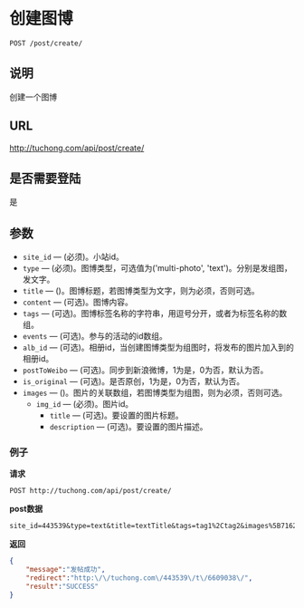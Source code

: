# 创建图博

    POST /post/create/

## 说明
创建一个图博

## URL
http://tuchong.com/api/post/create/

## 是否需要登陆
是

## 参数

- `site_id` — (必须)。小站id。
- `type` — (必须)。图博类型，可选值为('multi-photo', 'text')。分别是发组图，发文字。
- `title` — ()。图博标题，若图博类型为文字，则为必须，否则可选。
- `content` — (可选)。图博内容。
- `tags` — (可选)。图博标签名称的字符串，用逗号分开，或者为标签名称的数组。
- `events` — (可选)。参与的活动的id数组。
- `alb_id` — (可选)。相册id，当创建图博类型为组图时，将发布的图片加入到的相册id。
- `postToWeibo` — (可选)。同步到新浪微博，1为是，0为否，默认为否。
- `is_original` — (可选)。是否原创，1为是，0为否，默认为否。
- `images` — ()。图片的关联数组，若图博类型为组图，则为必须，否则可选。
    - `img_id` — (必须)。图片id。
        - `title` — (可选)。要设置的图片标题。
        - `description` — (可选)。要设置的图片描述。

### 例子
**请求**

    POST http://tuchong.com/api/post/create/
**post数据**

    site_id=443539&type=text&title=textTitle&tags=tag1%2Ctag2&images%5B7162222%5D%5Btitle%5D=imgTitle&images%5B7162222%5D%5Bdescription%5D=imgDescription

**返回**
``` json
{
    "message":"发帖成功",
    "redirect":"http:\/\/tuchong.com\/443539\/t\/6609038\/",
    "result":"SUCCESS"
}
```
